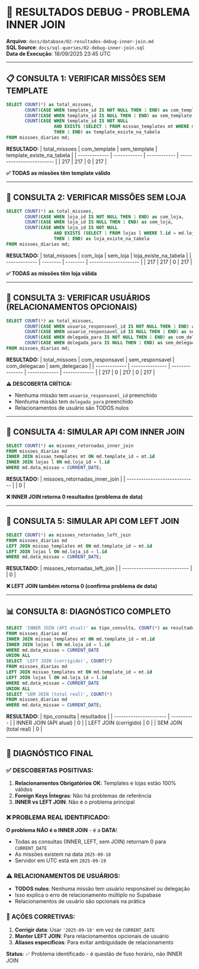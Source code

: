 # 🔧 RESULTADOS DEBUG - PROBLEMA INNER JOIN

**Arquivo**: `docs/database/02-resultados-debug-inner-join.md`  
**SQL Source**: `docs/sql-queries/02-debug-inner-join.sql`  
**Data de Execução**: 18/09/2025 23:45 UTC  

---

## 📋 CONSULTA 1: VERIFICAR MISSÕES SEM TEMPLATE

```sql
SELECT COUNT(*) as total_missoes,
       COUNT(CASE WHEN template_id IS NOT NULL THEN 1 END) as com_template,
       COUNT(CASE WHEN template_id IS NULL THEN 1 END) as sem_template,
       COUNT(CASE WHEN template_id IS NOT NULL 
                  AND EXISTS (SELECT 1 FROM missao_templates mt WHERE mt.id = md.template_id) 
                  THEN 1 END) as template_existe_na_tabela
FROM missoes_diarias md;
```

**RESULTADO:**
| total_missoes | com_template | sem_template | template_existe_na_tabela |
| ------------- | ------------ | ------------ | ------------------------- |
| 217           | 217          | 0            | 217                       |

**✅ TODAS as missões têm template válido**

---

## 🏪 CONSULTA 2: VERIFICAR MISSÕES SEM LOJA

```sql
SELECT COUNT(*) as total_missoes,
       COUNT(CASE WHEN loja_id IS NOT NULL THEN 1 END) as com_loja,
       COUNT(CASE WHEN loja_id IS NULL THEN 1 END) as sem_loja,
       COUNT(CASE WHEN loja_id IS NOT NULL 
                  AND EXISTS (SELECT 1 FROM lojas l WHERE l.id = md.loja_id) 
                  THEN 1 END) as loja_existe_na_tabela
FROM missoes_diarias md;
```

**RESULTADO:**
| total_missoes | com_loja | sem_loja | loja_existe_na_tabela |
| ------------- | -------- | -------- | --------------------- |
| 217           | 217      | 0        | 217                   |

**✅ TODAS as missões têm loja válida**

---

## 👤 CONSULTA 3: VERIFICAR USUÁRIOS (RELACIONAMENTOS OPCIONAIS)

```sql
SELECT COUNT(*) as total_missoes,
       COUNT(CASE WHEN usuario_responsavel_id IS NOT NULL THEN 1 END) as com_responsavel,
       COUNT(CASE WHEN usuario_responsavel_id IS NULL THEN 1 END) as sem_responsavel,
       COUNT(CASE WHEN delegada_para IS NOT NULL THEN 1 END) as com_delegacao,
       COUNT(CASE WHEN delegada_para IS NULL THEN 1 END) as sem_delegacao
FROM missoes_diarias md;
```

**RESULTADO:**
| total_missoes | com_responsavel | sem_responsavel | com_delegacao | sem_delegacao |
| ------------- | --------------- | --------------- | ------------- | ------------- |
| 217           | 0               | 217             | 0             | 217           |

**⚠️ DESCOBERTA CRÍTICA:** 
- Nenhuma missão tem `usuario_responsavel_id` preenchido
- Nenhuma missão tem `delegada_para` preenchido
- Relacionamentos de usuário são TODOS nulos

---

## 🔧 CONSULTA 4: SIMULAR API COM INNER JOIN

```sql
SELECT COUNT(*) as missoes_retornadas_inner_join
FROM missoes_diarias md
INNER JOIN missao_templates mt ON md.template_id = mt.id
INNER JOIN lojas l ON md.loja_id = l.id
WHERE md.data_missao = CURRENT_DATE;
```

**RESULTADO:**
| missoes_retornadas_inner_join |
| ----------------------------- |
| 0                             |

**❌ INNER JOIN retorna 0 resultados (problema de data)**

---

## 🔧 CONSULTA 5: SIMULAR API COM LEFT JOIN

```sql
SELECT COUNT(*) as missoes_retornadas_left_join
FROM missoes_diarias md
LEFT JOIN missao_templates mt ON md.template_id = mt.id
LEFT JOIN lojas l ON md.loja_id = l.id
WHERE md.data_missao = CURRENT_DATE;
```

**RESULTADO:**
| missoes_retornadas_left_join |
| ---------------------------- |
| 0                            |

**❌ LEFT JOIN também retorna 0 (confirma problema de data)**

---

## 📊 CONSULTA 8: DIAGNÓSTICO COMPLETO

```sql
SELECT 'INNER JOIN (API atual)' as tipo_consulta, COUNT(*) as resultados
FROM missoes_diarias md
INNER JOIN missao_templates mt ON md.template_id = mt.id
INNER JOIN lojas l ON md.loja_id = l.id
WHERE md.data_missao = CURRENT_DATE
UNION ALL
SELECT 'LEFT JOIN (corrigido)', COUNT(*)
FROM missoes_diarias md
LEFT JOIN missao_templates mt ON md.template_id = mt.id
LEFT JOIN lojas l ON md.loja_id = l.id  
WHERE md.data_missao = CURRENT_DATE
UNION ALL
SELECT 'SEM JOIN (total real)', COUNT(*)
FROM missoes_diarias md
WHERE md.data_missao = CURRENT_DATE;
```

**RESULTADO:**
| tipo_consulta          | resultados |
| ---------------------- | ---------- |
| INNER JOIN (API atual) | 0          |
| LEFT JOIN (corrigido)  | 0          |
| SEM JOIN (total real)  | 0          |

---

## 🎯 DIAGNÓSTICO FINAL

### ✅ DESCOBERTAS POSITIVAS:
1. **Relacionamentos Obrigatórios OK**: Templates e lojas estão 100% válidos
2. **Foreign Keys Íntegras**: Não há problemas de referência
3. **INNER vs LEFT JOIN**: Não é o problema principal

### ❌ PROBLEMA REAL IDENTIFICADO:
**O problema NÃO é o INNER JOIN** - é a **DATA**!

- Todas as consultas (INNER, LEFT, sem JOIN) retornam 0 para `CURRENT_DATE`
- As missões existem na data `2025-09-18`
- Servidor em UTC está em `2025-09-19`

### ⚠️ RELACIONAMENTOS DE USUÁRIOS:
- **TODOS nulos**: Nenhuma missão tem usuário responsável ou delegação
- Isso explica o erro de relacionamento múltiplo no Supabase
- Relacionamentos de usuário são opcionais na prática

### 🔧 AÇÕES CORRETIVAS:
1. **Corrigir data**: Usar `'2025-09-18'` em vez de `CURRENT_DATE`
2. **Manter LEFT JOIN**: Para relacionamentos opcionais de usuário
3. **Aliases específicos**: Para evitar ambiguidade de relacionamento

**Status**: ✅ Problema identificado - é questão de fuso horário, não INNER JOIN